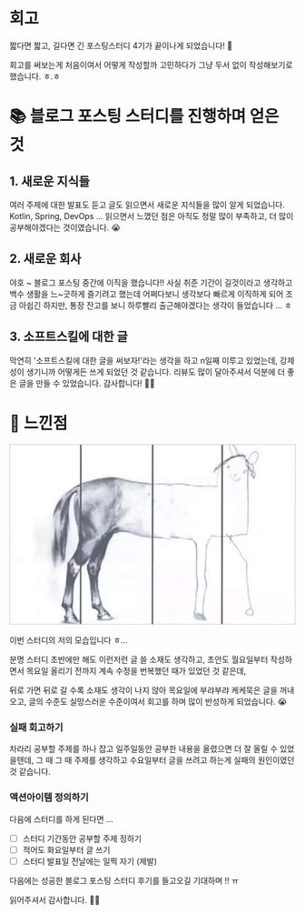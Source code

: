# 회고

짧다면 짧고, 길다면 긴 포스팅스터디 4기가 끝이나게 되었습니다! 🙏

회고를 써보는게 처음이여서 어떻게 작성할까 고민하다가 그냥 두서 없이 작성해보기로 했습니다. ㅎ.ㅎ

# 📚 블로그 포스팅 스터디를 진행하며 얻은 것

## 1. 새로운 지식들

여러 주제에 대한 발표도 듣고 글도 읽으면서 새로운 지식들을 많이 알게 되었습니다. Kotlin, Spring, DevOps  ... 읽으면서 느꼈던 점은 아직도 정말 많이 부족하고, 더 많이 공부해야겠다는 것이였습니다. 😭

## 2. 새로운 회사

야호 ~ 블로그 포스팅 중간에 이직을 했습니다!! 사실 취준 기간이 길것이라고 생각하고 백수 생활을 느~긋하게 즐기려고 했는데 어쩌다보니 생각보다 빠르게 이직하게 되어 조금 아쉽긴 하지만, 통장 잔고를 보니 하루빨리 출근해야겠다는 생각이 들었습니다 ... ㅎ

## 3. 소프트스킬에 대한 글

막연히 '소프트스킬에 대한 글을 써보자!'라는 생각을 하고 n일째 미루고 있었는데, 강제성이 생기니까 어떻게든 쓰게 되었던 것 같습니다. 리뷰도 많이 달아주셔서 덕분에 더 좋은 글을 만들 수 있었습니다. 감사합니다! 🙇‍♀️

# 🚀 느낀점

![](images/210609/0.png)

이번 스터디의 저의 모습입니다 ㅎ...

분명 스터디 초반에만 해도 이런저런 글 쓸 소재도 생각하고, 초안도 월요일부터 작성하면서 목요일 올리기 전까지 계속 수정을 번복했던 때가 있었던 것 같은데,

뒤로 가면 뒤로 갈 수록 소재도 생각이 나지 않아 목요일에 부랴부랴 케케묵은 글을 꺼내오고, 글의 수준도 실망스러운 수준이여서 회고를 하며 많이 반성하게 되었습니다.  😭

### 실패 회고하기

차라리 공부할 주제를 하나 잡고 일주일동안 공부한 내용을 올렸으면 더 잘 올릴 수 있었을텐데, 그 때 그 때 주제를 생각하고 수요일부터 글을 쓰려고 하는게 실패의 원인이였던 것 같습니다.

### 액션아이템 정의하기

다음에 스터디를 하게 된다면 ...

- [ ]  스터디 기간동안 공부할 주제 정하기
- [ ]  적어도 화요일부터 글 쓰기
- [ ]  스터디 발표일 전날에는 일찍 자기 (제발)

다음에는 성공한 블로그 포스팅 스터디 후기를 들고오길 기대하며 !! ㅠ

읽어주셔서 감사합니다. 🙇‍♀️